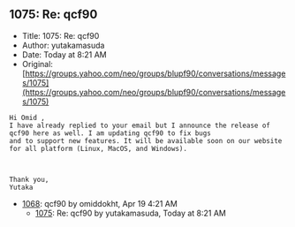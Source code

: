 ## 1075: Re: qcf90

- Title: 1075: Re: qcf90
- Author: yutakamasuda
- Date: Today at 8:21 AM
- Original: [https://groups.yahoo.com/neo/groups/blupf90/conversations/messages/1075](https://groups.yahoo.com/neo/groups/blupf90/conversations/messages/1075)

```
Hi Omid ,
I have already replied to your email but I announce the release of qcf90 here as well. I am updating qcf90 to fix bugs
and to support new features. It will be available soon on our website for all platform (Linux, MacOS, and Windows).



Thank you,
Yutaka
```

- [1068](1068.md): qcf90 by omiddokht, Apr 19 4:21 AM
    - [1075](1075.md): Re: qcf90 by yutakamasuda, Today at 8:21 AM
